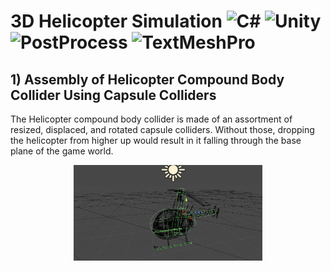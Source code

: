 # 3D Helicopter Simulation ![C#](https://img.shields.io/badge/C%23-v7.3-brightgreen) ![Unity](https://img.shields.io/badge/Unity-2019.2.8f1-lightgrey) ![PostProcess](https://img.shields.io/badge/Post-Processing-orange) ![TextMeshPro](https://img.shields.io/badge/-TextMeshPro-yellow)

## 1) Assembly of Helicopter Compound Body Collider Using Capsule Colliders

The Helicopter compound body collider is made of an assortment of resized, displaced, and rotated capsule colliders. Without those, dropping the helicopter from higher up would result in it falling through the base plane of the game world.

<p align="center">
  <img src="https://github.com/antoine186/3D-Helicopter/blob/main/imgs/Heli%20Wireframe.PNG" alt="alt text" width=60% height=60%>
</p>
